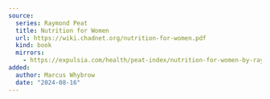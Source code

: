 ```yaml
---
source:
  series: Raymond Peat
  title: Nutrition for Women
  url: https://wiki.chadnet.org/nutrition-for-women.pdf
  kind: book
  mirrors:
    - https://expulsia.com/health/peat-index/nutrition-for-women-by-ray-peat.pdf
added:
  author: Marcus Whybrow
  date: "2024-08-16"
---
```

